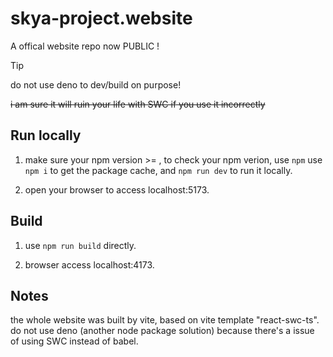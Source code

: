 # skya-project.website
A offical website repo now PUBLIC !

> [!TIP]
> do not use deno to dev/build on purpose!
>
> ~~i am sure it will ruin your life with SWC if you use it incorrectly~~

## Run locally
1. make sure your npm version >= , to check your npm verion, use `npm`
use `npm i` to get the package cache, and `npm run dev` to run it locally.

2. open your browser to access localhost:5173.

## Build
1. use `npm run build` directly.

2. browser access localhost:4173.

## Notes
the whole website was built by vite, based on vite template "react-swc-ts".
do not use deno (another node package solution) because there's a issue of using SWC instead of babel.